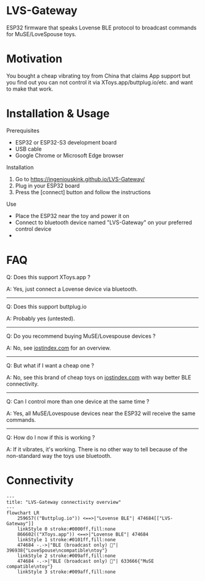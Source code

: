 # LVS-Gateway

ESP32 firmware that speaks Lovense BLE protocol to broadcast commands for MuSE/LoveSpouse toys.

# Motivation

You bought a cheap vibrating toy from China that claims App support but you find out you can not control it via XToys.app/buttplug.io/etc. and want to make that work.

# Installation & Usage

Prerequisites

- ESP32 or ESP32-S3 development board
- USB cable
- Google Chrome or Microsoft Edge browser

Installation

1. Go to https://ingeniouskink.github.io/LVS-Gateway/
2. Plug in your ESP32 board
3. Press the [connect] button and follow the instructions

Use

- Place the ESP32 near the toy and power it on
- Connect to bluetooth device named "LVS-Gateway" on your preferred control device
- 

# FAQ

Q: Does this support XToys.app ?

A: Yes, just connect a Lovense device via bluetooth.

---

Q: Does this support buttplug.io

A: Probably yes (untested).

---

Q: Do you recommend buying MuSE/Lovespouse devices ?

A: No, see [iostindex.com](https://iostindex.com) for an overview.

---

Q: But what if I want a cheap one ?

A: No, see this brand of cheap toys on [iostindex.com](https://iostindex.com/?filter0Brand=Folove) with way better BLE connectivity.

---

Q: Can I control more than one device at the same time ?

A: Yes, all MuSE/Lovespouse devices near the ESP32 will receive the same commands.

---

Q: How do I now if this is working ?

A: If it vibrates, it's working. There is no other way to tell because of the non-standard way the toys use bluetooth.


# Connectivity

```mermaid
---
title: "LVS-Gateway connectivity overview"
---
flowchart LR
	259657(("Buttplug.io")) <==>|"Lovense BLE"| 474684[["LVS-Gateway"]]
	linkStyle 0 stroke:#0000ff,fill:none
	866602(("XToys.app")) <==>|"Lovense BLE"| 474684
	linkStyle 1 stroke:#0101ff,fill:none
	474684 -.->|"BLE (broadcast only) 🛜"| 396938{"LoveSpouse\ncompatible\ntoy"}
	linkStyle 2 stroke:#009aff,fill:none
	474684 -.->|"BLE (broadcast only) 🛜"| 633666{"MuSE compatible\ntoy"}
	linkStyle 3 stroke:#009aff,fill:none
```
